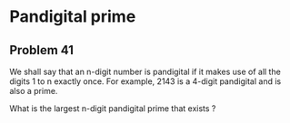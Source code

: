 # Pandigital prime  
## Problem 41  

We shall say that an n-digit number is pandigital if it makes use of all the digits 1 to n exactly once. For example, 2143 is a 4-digit pandigital and is also a prime.

What is the largest n-digit pandigital prime that exists ?